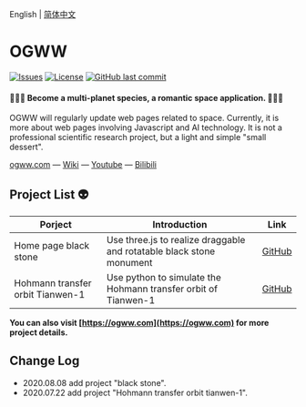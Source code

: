 English | [简体中文](./README.CN.md) 

OGWW
========

[![Issues](https://img.shields.io/github/issues/elliottssu/ogww)](https://github.com/elliottssu/ogww/issues)
[![License](https://img.shields.io/github/license/elliottssu/ogww)](https://github.com/elliottssu/ogww/blob/master/LICENSE)
[![GitHub last commit](https://img.shields.io/github/last-commit/elliottssu/ogww)](https://github.com/elliottssu/ogww)

#### 🚀🚀🚀 Become a multi-planet species, a romantic space application. 🚀🚀🚀 ####

OGWW will regularly update web pages related to space. Currently, it is more about web pages involving Javascript and AI technology. It is not a professional scientific research project, but a light and simple "small dessert".

[ogww.com](https://ogww.com) &mdash;
[Wiki](https://github.com/elliottssu/ogww/wiki) &mdash;
[Youtube](https://www.youtube.com/channel/UCTbY3cmbq3S_LBXGatI91Zg) &mdash;
[Bilibili](https://space.bilibili.com/241402495)

## Project List 👽

|Porject|Introduction|Link|
|------|--------|------|
| Home page black stone | Use three.js to realize draggable and rotatable black stone monument | [GitHub](https://github.com/elliottssu/black-stone) |
| Hohmann transfer orbit Tianwen-1 | Use python to simulate the Hohmann transfer orbit of Tianwen-1 | [GitHub](https://github.com/elliottssu/hohmann-transfer-orbit-tianwen) |


**You can also visit [https://ogww.com](https://ogww.com) for more project details.**

## Change Log

- 2020.08.08 add project "black stone".
- 2020.07.22 add project "Hohmann transfer orbit tianwen-1".
